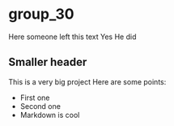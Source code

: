 # group_30
Here someone left this text
Yes
He did
## Smaller header
This is a very big project
Here are some points:
* First one
* Second one
* Markdown is cool
